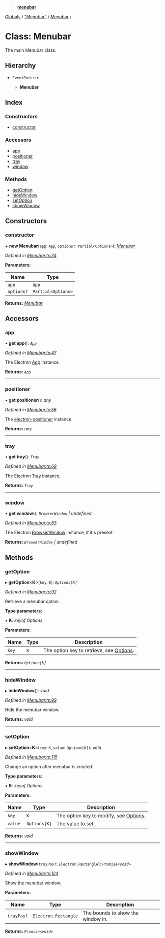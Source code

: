 > **[menubar](../README.md)**

[Globals](../globals.md) / ["Menubar"](../modules/_menubar_.md) / [Menubar](_menubar_.menubar.md) /

# Class: Menubar

The main Menubar class.

## Hierarchy

* `EventEmitter`

  * **Menubar**

## Index

### Constructors

* [constructor](_menubar_.menubar.md#constructor)

### Accessors

* [app](_menubar_.menubar.md#app)
* [positioner](_menubar_.menubar.md#positioner)
* [tray](_menubar_.menubar.md#tray)
* [window](_menubar_.menubar.md#window)

### Methods

* [getOption](_menubar_.menubar.md#getoption)
* [hideWindow](_menubar_.menubar.md#hidewindow)
* [setOption](_menubar_.menubar.md#setoption)
* [showWindow](_menubar_.menubar.md#showwindow)

## Constructors

###  constructor

\+ **new Menubar**(`app`: `App`, `options?`: `Partial<Options>`): *[Menubar](_menubar_.menubar.md)*

*Defined in [Menubar.ts:24](https://github.com/maxogden/menubar/blob/b54dce5/src/Menubar.ts#L24)*

**Parameters:**

Name | Type |
------ | ------ |
`app` | `App` |
`options?` | `Partial<Options>` |

**Returns:** *[Menubar](_menubar_.menubar.md)*

## Accessors

###  app

• **get app**(): *`App`*

*Defined in [Menubar.ts:47](https://github.com/maxogden/menubar/blob/b54dce5/src/Menubar.ts#L47)*

The Electron [App](https://electronjs.org/docs/api/app)
instance.

**Returns:** *`App`*

___

###  positioner

• **get positioner**(): *any*

*Defined in [Menubar.ts:56](https://github.com/maxogden/menubar/blob/b54dce5/src/Menubar.ts#L56)*

The [electron-positioner](https://github.com/jenslind/electron-positioner)
instance.

**Returns:** *any*

___

###  tray

• **get tray**(): *`Tray`*

*Defined in [Menubar.ts:69](https://github.com/maxogden/menubar/blob/b54dce5/src/Menubar.ts#L69)*

The Electron [Tray](https://electronjs.org/docs/api/tray) instance.

**Returns:** *`Tray`*

___

###  window

• **get window**(): *`BrowserWindow` | undefined*

*Defined in [Menubar.ts:83](https://github.com/maxogden/menubar/blob/b54dce5/src/Menubar.ts#L83)*

The Electron [BrowserWindow](https://electronjs.org/docs/api/browser-window)
instance, if it's present.

**Returns:** *`BrowserWindow` | undefined*

## Methods

###  getOption

▸ **getOption**<**K**>(`key`: `K`): *`Options[K]`*

*Defined in [Menubar.ts:92](https://github.com/maxogden/menubar/blob/b54dce5/src/Menubar.ts#L92)*

Retrieve a menubar option.

**Type parameters:**

▪ **K**: *keyof Options*

**Parameters:**

Name | Type | Description |
------ | ------ | ------ |
`key` | `K` | The option key to retrieve, see [Options](../interfaces/_types_.options.md).  |

**Returns:** *`Options[K]`*

___

###  hideWindow

▸ **hideWindow**(): *void*

*Defined in [Menubar.ts:99](https://github.com/maxogden/menubar/blob/b54dce5/src/Menubar.ts#L99)*

Hide the menubar window.

**Returns:** *void*

___

###  setOption

▸ **setOption**<**K**>(`key`: `K`, `value`: `Options[K]`): *void*

*Defined in [Menubar.ts:115](https://github.com/maxogden/menubar/blob/b54dce5/src/Menubar.ts#L115)*

Change an option after menubar is created.

**Type parameters:**

▪ **K**: *keyof Options*

**Parameters:**

Name | Type | Description |
------ | ------ | ------ |
`key` | `K` | The option key to modify, see [Options](../interfaces/_types_.options.md). |
`value` | `Options[K]` | The value to set.  |

**Returns:** *void*

___

###  showWindow

▸ **showWindow**(`trayPos?`: `Electron.Rectangle`): *`Promise<void>`*

*Defined in [Menubar.ts:124](https://github.com/maxogden/menubar/blob/b54dce5/src/Menubar.ts#L124)*

Show the menubar window.

**Parameters:**

Name | Type | Description |
------ | ------ | ------ |
`trayPos?` | `Electron.Rectangle` | The bounds to show the window in.  |

**Returns:** *`Promise<void>`*